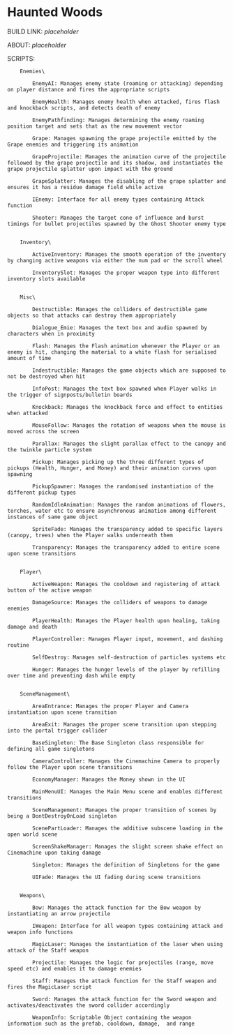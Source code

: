 # Haunted Woods
BUILD LINK: *placeholder*

ABOUT: *placeholder*

 
SCRIPTS:

        Enemies\

            EnemyAI: Manages enemy state (roaming or attacking) depending on player distance and fires the appropriate scripts
            
            EnemyHealth: Manages enemy health when attacked, fires flash and knockback scripts, and detects death of enemy
            
            EnemyPathfinding: Manages determining the enemy roaming position target and sets that as the new movement vector
            
            Grape: Manages spawning the grape projectile emitted by the Grape enemies and triggering its animation
            
            GrapeProjectile: Manages the animation curve of the projectile followed by the grape projectile and its shadow, and instantiates the grape projectile splatter upon impact with the ground
            
            GrapeSplatter: Manages the disabling of the grape splatter and ensures it has a residue damage field while active
            
            IEnemy: Interface for all enemy types containing Attack function
            
            Shooter: Manages the target cone of influence and burst timings for bullet projectiles spawned by the Ghost Shooter enemy type

            
        Inventory\

            ActiveInventory: Manages the smooth operation of the inventory by changing active weapons via either the num pad or the scroll wheel
            
            InventorySlot: Manages the proper weapon type into different inventory slots available

            
        Misc\

            Destructible: Manages the colliders of destructible game objects so that attacks can destroy them appropriately
            
            Dialogue_Emie: Manages the text box and audio spawned by characters when in proximity
            
            Flash: Manages the Flash animation whenever the Player or an enemy is hit, changing the material to a white flash for serialised amount of time
            
            Indestructible: Manages the game objects which are supposed to not be destroyed when hit
            
            InfoPost: Manages the text box spawned when Player walks in the trigger of signposts/bulletin boards
            
            Knockback: Manages the knockback force and effect to entities when attacked
            
            MouseFollow: Manages the rotation of weapons when the mouse is moved across the screen
            
            Parallax: Manages the slight parallax effect to the canopy and the twinkle particle system
            
            Pickup: Manages picking up the three different types of pickups (Health, Hunger, and Money) and their animation curves upon spawning
            
            PickupSpawner: Manages the randomised instantiation of the different pickup types
            
            RandomIdleAnimation: Manages the random animations of flowers, torches, water etc to ensure asynchronous animation among different instances of same game object
            
            SpriteFade: Manages the transparency added to specific layers (canopy, trees) when the Player walks underneath them
            
            Transparency: Manages the transparency added to entire scene upon scene transitions

            
        Player\

            ActiveWeapon: Manages the cooldown and registering of attack button of the active weapon 
            
            DamageSource: Manages the colliders of weapons to damage enemies
            
            PlayerHealth: Manages the Player health upon healing, taking damage and death
            
            PlayerController: Manages Player input, movement, and dashing routine
            
            SelfDestroy: Manages self-destruction of particles systems etc
            
            Hunger: Manages the hunger levels of the player by refilling over time and preventing dash while empty

            
        SceneManagement\

            AreaEntrance: Manages the proper Player and Camera instantiation upon scene transition
            
            AreaExit: Manages the proper scene transition upon stepping into the portal trigger collider
            
            BaseSingleton: The Base Singleton class responsible for defining all game singletons
            
            CameraController: Manages the Cinemachine Camera to properly follow the Player upon scene transitions
            
            EconomyManager: Manages the Money shown in the UI 
            
            MainMenuUI: Manages the Main Menu scene and enables different transitions
            
            SceneManagement: Manages the proper transition of scenes by being a DontDestroyOnLoad singleton
            
            ScenePartLoader: Manages the additive subscene loading in the open world scene
            
            ScreenShakeManager: Manages the slight screen shake effect on Cinemachine upon taking damage
            
            Singleton: Manages the definition of Singletons for the game
            
            UIFade: Manages the UI fading during scene transitions

            
        Weapons\

            Bow: Manages the attack function for the Bow weapon by instantiating an arrow projectile
            
            IWeapon: Interface for all weapon types containing attack and weapon info functions
            
            MagicLaser: Manages the instantiation of the laser when using attack of the Staff weapon
            
            Projectile: Manages the logic for projectiles (range, move speed etc) and enables it to damage enemies
            
            Staff: Manages the attack function for the Staff weapon and fires the MagicLaser script
            
            Sword: Manages the attack function for the Sword weapon and activates/deactivates the sword collider accordingly
            
            WeaponInfo: Scriptable Object containing the weapon information such as the prefab, cooldown, damage,  and range

